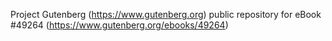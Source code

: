 Project Gutenberg (https://www.gutenberg.org) public repository for eBook #49264 (https://www.gutenberg.org/ebooks/49264)
